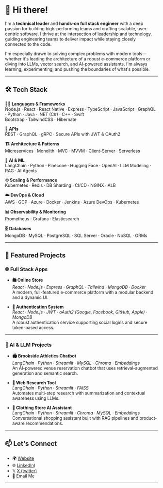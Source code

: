 <!-- GitHub Profile README -->

# 👋 Hi there!

I'm a **technical leader** and **hands-on full stack engineer** with a deep passion for building high-performing teams and crafting scalable, user-centric software. I thrive at the intersection of leadership and technology, guiding engineering teams to deliver impact while staying closely connected to the code.

I'm especially drawn to solving complex problems with modern tools—whether it's leading the architecture of a robust e-commerce platform or diving into LLMs, vector search, and AI-powered assistants. I'm always learning, experimenting, and pushing the boundaries of what's possible.

---

## 🛠️ Tech Stack

**🧑‍💻 Languages & Frameworks**  
Node.js · React · React Native · Express · TypeScript · JavaScript · GraphQL · Python · Java · .NET (C#) · C++ · Swift  
Bootstrap · TailwindCSS · Hibernate

**🔌 APIs**  
REST · GraphQL · gRPC · Secure APIs with JWT & OAuth2

**🏗️ Architecture & Patterns**  
Microservices · Monolith · MVC · MVVM · Client-Server · Serverless

**🤖 AI & ML**  
LangChain · Python · Pinecone · Hugging Face · OpenAI · LLM Modeling · RAG · AI Agents

**⚙️ Scaling & Performance**  
Kubernetes · Redis · DB Sharding · CI/CD · NGINX · ALB

**☁️ DevOps & Cloud**  
AWS · GCP · Azure · Docker · Jenkins · Azure DevOps · Kubernetes

**📊 Observability & Monitoring**  
Prometheus · Grafana · Elasticsearch

**🗄️ Databases**  
MongoDB · MySQL · PostgreSQL · SQL Server · Oracle · NoSQL · ORMs


---

## 🚀 Featured Projects

### 🌐 Full Stack Apps

- **🛍️ Online Store**  
  *React · Node.js · Express · GraphQL · Tailwind · MongoDB · Docker*  
  A modern, full-featured e-commerce platform with a modular backend and a dynamic UI.

- **🔐 Authentication System**  
  *React · Node.js · JWT · oAuth2 (Google, Facebook, GitHub, Apple) · MongoDB*  
  A robust authentication service supporting social logins and secure token-based access.

---

### 🤖 AI & LLM Projects

- **🏟️ Brookside Athletics Chatbot**  
  *LangChain · Python · Streamlit · MySQL · Chroma · Embeddings*  
  An AI-powered venue reservation chatbot that uses retrieval-augmented generation and semantic search.

- **🧠 Web Research Tool**  
  *LangChain · Python · Streamlit · FAISS*  
  Automates multi-step research with summarization and contextual awareness using LLMs.

- **🛒 Clothing Store AI Assistant**  
  *LangChain · Python · Streamlit · Chroma · MySQL · Embeddings*  
  Conversational shopping assistant built with RAG pipelines and product-aware recommendations.

---

## 📫 Let's Connect

- 🌍 [Website](https://himatin.me)
- 🌐 [LinkedIn](https://www.linkedin.com/in/matinrahman/))
- 𝕏  [X (twitter)](https://x.com/1xfact)
- 📧 [Email Me](matin.rahman@gmail.com)  

---

<!-- Optional GitHub Stats -->

<!-- 
![Your GitHub Stats](https://github-readme-stats.vercel.app/api?username=yourusername&show_icons=true&theme=radical)
![Top Languages](https://github-readme-stats.vercel.app/api/top-langs/?username=yourusername&layout=compact&theme=radical)
-->

